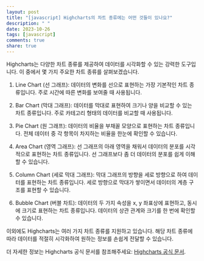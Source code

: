 ```yaml
---
layout: post
title: "[javascript] Highcharts의 차트 종류에는 어떤 것들이 있나요?"
description: " "
date: 2023-10-26
tags: [javascript]
comments: true
share: true
---
```


Highcharts는 다양한 차트 종류를 제공하여 데이터를 시각화할 수 있는 강력한 도구입니다. 이 중에서 몇 가지 주요한 차트 종류를 살펴보겠습니다.

1. Line Chart (선 그래프): 데이터의 변화를 선으로 표현하는 가장 기본적인 차트 종류입니다. 주로 시간에 따른 변화를 보여줄 때 사용됩니다.

2. Bar Chart (막대 그래프): 데이터를 막대로 표현하여 크기나 양을 비교할 수 있는 차트 종류입니다. 주로 카테고리 형태의 데이터를 비교할 때 사용됩니다.

3. Pie Chart (원 그래프): 데이터의 비율을 부채꼴 모양으로 표현하는 차트 종류입니다. 전체 데이터 중 각 항목이 차지하는 비율을 한눈에 확인할 수 있습니다.

4. Area Chart (영역 그래프): 선 그래프의 아래 영역을 채워서 데이터의 분포를 시각적으로 표현하는 차트 종류입니다. 선 그래프보다 좀 더 데이터의 분포를 쉽게 이해할 수 있습니다.

5. Column Chart (세로 막대 그래프): 막대 그래프의 방향을 세로 방향으로 하여 데이터를 표현하는 차트 종류입니다. 세로 방향으로 막대가 쌓이면서 데이터의 계층 구조를 표현할 수 있습니다.

6. Bubble Chart (버블 차트): 데이터의 두 가지 속성을 x, y 좌표상에 표현하고, 동시에 크기로 표현하는 차트 종류입니다. 데이터의 상관 관계와 크기를 한 번에 확인할 수 있습니다.

이외에도 Highcharts는 여러 가지 차트 종류를 지원하고 있습니다. 해당 차트 종류에 따라 데이터를 적절히 시각화하여 원하는 정보를 손쉽게 전달할 수 있습니다.

더 자세한 정보는 Highcharts 공식 문서를 참조해주세요: [Highcharts 공식 문서](https://www.highcharts.com/docs).